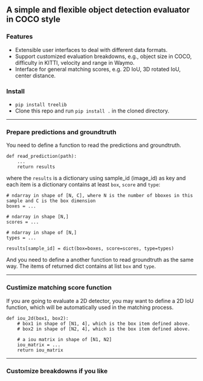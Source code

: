 ## A simple and flexible object detection evaluator in COCO style

### Features 
- Extensible user interfaces to deal with different data formats.
- Support customized evaluation breakdowns, e.g., object size in COCO, difficulty in KITTI, velocity and range in Waymo.
- Interface for general matching scores, e.g. 2D IoU, 3D rotated IoU, center distance.

### Install
- `pip install treelib`
- Clone this repo and run `pip install .` in the cloned directory.
---
### Prepare predictions and groundtruth
You need to define a function to read the predictions and groundtruth. 
```
def read_prediction(path):
    ...
    return results
```
where the `results` is a dictionary using sample_id (image_id) as key and each item is a dictionary contains at least `box`, `score` and `type`:
```
# ndarray in shape of [N, C], where N is the number of bboxes in this sample and C is the box dimension
boxes = ... 

# ndarray in shape [N,]
scores = ... 

# ndarray in shape of [N,]
types = ... 

results[sample_id] = dict(box=boxes, score=scores, type=types)
```
And you need to define a another function to read groundtruth as the same way. The items of returned dict contains at list `box` and `type`.

---
### Custimize matching score function
If you are going to evaluate a 2D detector, you may want to define a 2D IoU function, which will be automatically used in the matching process. 

```
def iou_2d(box1, box2):
    # box1 in shape of [N1, 4], which is the box item defined above.
    # box2 in shape of [N2, 4], which is the box item defined above.

    # a iou matrix in shape of [N1, N2]
    iou_matrix = ...
    return iou_matrix
```

---
### Customize breakdowns if you like
